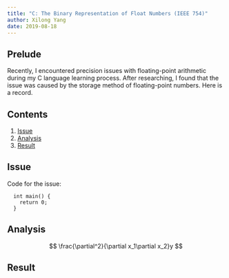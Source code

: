 ```yaml
---
title: "C: The Binary Representation of Float Numbers (IEEE 754)"
author: Xilong Yang
date: 2019-08-18
---
```


<div class="abstract">
<h2>Prelude</h2>
<p>
Recently, I encountered precision issues with floating-point arithmetic during my C language learning process. After researching, I found that the issue was caused by the storage method of floating-point numbers. Here is a record.
</p>
</div>

<nav role="navigation" class="toc">
    <h2>Contents</h2>
    <ol>
      <li><a href="#issue">Issue</a></li>
      <li><a href="#analysis">Analysis</a></li>
      <li><a href="#result">Result</a></li>
    </ol>
</nav>

## Issue
Code for the issue:
``` {.language-c .line-numbers .match-braces}
  int main() {
    return 0;
  }
```
## Analysis

$$
\frac{\partial^2}{\partial x_1\partial x_2}y 
$$

## Result
